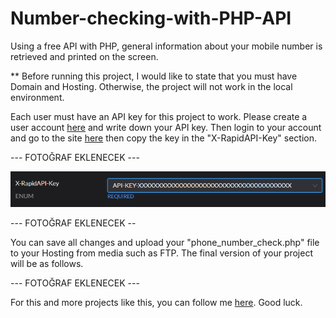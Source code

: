 # Number-checking-with-PHP-API
Using a free API with PHP, general information about your mobile number is retrieved and printed on the screen.

** Before running this project, I would like to state that you must have Domain and Hosting. Otherwise, the project will not work in the local environment.

Each user must have an API key for this project to work. Please create a user account <a href="https://rapidapi.com/">here</a> and write down your API key.
Then login to your account and go to the site <a href="https://rapidapi.com/larroyouy70/api/phonenumbervalidatefree/">here</a> then copy the key in the "X-RapidAPI-Key" section.

--- FOTOĞRAF EKLENECEK ---

<img src="api_key.png">

--- FOTOĞRAF EKLENECEK --

You can save all changes and upload your "phone_number_check.php" file to your Hosting from media such as FTP. The final version of your project will be as follows.

--- FOTOĞRAF EKLENECEK ---

For this and more projects like this, you can follow me <a href="https://github.com/ycanga">here</a>. Good luck.
